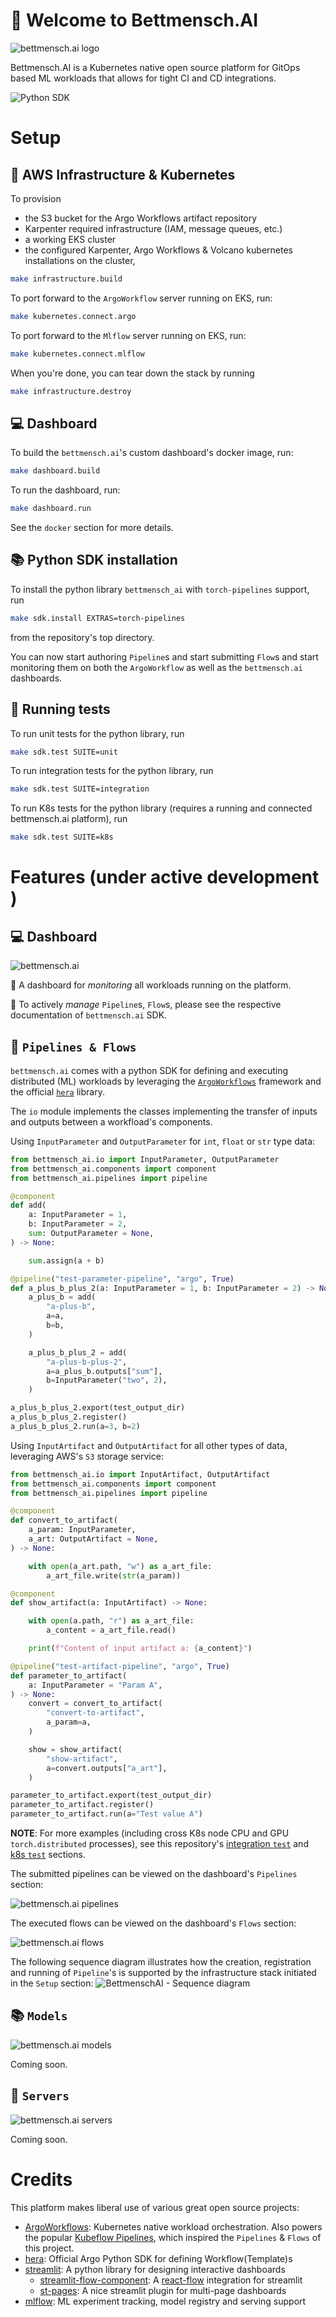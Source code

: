 # :hotel: Welcome to Bettmensch.AI

![bettmensch.ai logo](image/logo_transparent.png)

Bettmensch.AI is a Kubernetes native open source platform for GitOps based ML workloads that allows for tight CI and CD integrations.

![Python SDK](https://github.com/SebastianScherer88/bettmensch.ai/actions/workflows/ci.yaml/badge.svg)

# Setup

## :bridge_at_night: AWS Infrastructure & Kubernetes
To provision 
- the S3 bucket for the Argo Workflows artifact repository
- Karpenter required infrastructure (IAM, message queues, etc.)
- a working EKS cluster
- the configured Karpenter, Argo Workflows & Volcano kubernetes installations 
    on the cluster,

```bash
make infrastructure.build
```

To port forward to the `ArgoWorkflow` server running on EKS, run:

```bash
make kubernetes.connect.argo
```

To port forward to the `Mlflow` server running on EKS, run:

```bash
make kubernetes.connect.mlflow
```

When you're done, you can tear down the stack by running

```bash
make infrastructure.destroy
```

## :computer: Dashboard

To build the `bettmensch.ai`'s custom dashboard's docker image, run:

```bash
make dashboard.build
```

To run the dashboard, run:

```bash
make dashboard.run
```

See the `docker` section for more details.

## :books: Python SDK installation

To install the python library `bettmensch_ai` with `torch-pipelines` support,
 run 
 
```bash
make sdk.install EXTRAS=torch-pipelines
```

from the repository's top directory.

You can now start authoring `Pipeline`s and start submitting `Flow`s and 
start monitoring them on both the `ArgoWorkflow` as well as the `bettmensch.ai`
dashboards.

## :wrench: Running tests

To run unit tests for the python library, run

```bash
make sdk.test SUITE=unit
```

To run integration tests for the python library, run

```bash
make sdk.test SUITE=integration
```

To run K8s tests for the python library (requires a running and connected
bettmensch.ai platform), run

```bash
make sdk.test SUITE=k8s
```

# Features (under active development )

## :computer: Dashboard

![bettmensch.ai](image/dashboard_0_home.JPG)

:eyes: A dashboard for *monitoring* all workloads running on the platform.

:open_hands: To actively *manage* `Pipeline`s, `Flow`s, please see the 
respective documentation of `bettmensch.ai` SDK.

## :twisted_rightwards_arrows: `Pipelines & Flows`

`bettmensch.ai` comes with a python SDK for defining and executing distributed
 (ML) workloads by leveraging the 
 [`ArgoWorkflows`](https://argoproj.github.io/workflows/) framework and the
  official [`hera`](https://github.com/argoproj-labs/hera) library.

The `io` module implements the classes implementing the transfer of inputs and
 outputs between a workfload's components.

Using `InputParameter` and `OutputParameter` for `int`, `float` or `str` type 
data:

```python
from bettmensch_ai.io import InputParameter, OutputParameter
from bettmensch_ai.components import component
from bettmensch_ai.pipelines import pipeline

@component
def add(
    a: InputParameter = 1,
    b: InputParameter = 2,
    sum: OutputParameter = None,
) -> None:

    sum.assign(a + b)

@pipeline("test-parameter-pipeline", "argo", True)
def a_plus_b_plus_2(a: InputParameter = 1, b: InputParameter = 2) -> None:
    a_plus_b = add(
        "a-plus-b",
        a=a,
        b=b,
    )

    a_plus_b_plus_2 = add(
        "a-plus-b-plus-2",
        a=a_plus_b.outputs["sum"],
        b=InputParameter("two", 2),
    )

a_plus_b_plus_2.export(test_output_dir)
a_plus_b_plus_2.register()
a_plus_b_plus_2.run(a=3, b=2)
```

Using `InputArtifact` and `OutputArtifact` for all other types of data, 
leveraging AWS's `S3` storage service:

```python
from bettmensch_ai.io import InputArtifact, OutputArtifact
from bettmensch_ai.components import component
from bettmensch_ai.pipelines import pipeline

@component
def convert_to_artifact(
    a_param: InputParameter,
    a_art: OutputArtifact = None,
) -> None:

    with open(a_art.path, "w") as a_art_file:
        a_art_file.write(str(a_param))

@component
def show_artifact(a: InputArtifact) -> None:

    with open(a.path, "r") as a_art_file:
        a_content = a_art_file.read()

    print(f"Content of input artifact a: {a_content}")

@pipeline("test-artifact-pipeline", "argo", True)
def parameter_to_artifact(
    a: InputParameter = "Param A",
) -> None:
    convert = convert_to_artifact(
        "convert-to-artifact",
        a_param=a,
    )

    show = show_artifact(
        "show-artifact",
        a=convert.outputs["a_art"],
    )

parameter_to_artifact.export(test_output_dir)
parameter_to_artifact.register()
parameter_to_artifact.run(a="Test value A")
```

**NOTE**: For more examples (including cross K8s node CPU and GPU `torch.distributed` 
processes), see this repository's [integration `test`](./sdk/test/integration/)
 and [k8s `test`](./sdk/test/k8s/) sections.

The submitted pipelines can be viewed on the dashboard's `Pipelines` section:

![bettmensch.ai pipelines](image/dashboard_1_pipelines.JPG)

The executed flows can be viewed on the dashboard's `Flows` section:

![bettmensch.ai flows](image/dashboard_2_flows.JPG)

The following sequence diagram illustrates how the creation, registration and
 running of `Pipeline`'s is supported by the infrastructure stack initiated in
 the `Setup` section:
![BettmenschAI - Sequence diagram](https://github.com/user-attachments/assets/fb930dcc-d856-4224-8a7d-790a85269c73)

## :books: `Models`

![bettmensch.ai models](image/dashboard_3_models.JPG)

Coming soon.

## :rocket: `Servers`

![bettmensch.ai servers](image/dashboard_4_servers.JPG)

Coming soon.

# Credits

This platform makes liberal use of various great open source projects:
- [ArgoWorkflows](https://argoproj.github.io/workflows/): Kubernetes native 
workload orchestration. Also powers the popular
 [Kubeflow Pipelines](https://github.com/kubeflow/pipelines), which inspired 
 the `Pipelines` & `Flows` of this project.
- [hera](https://github.com/argoproj-labs/hera): Official Argo Python SDK for
 defining Workflow(Template)s
- [streamlit](https://streamlit.io/): A python library for designing 
interactive dashboards
  - [streamlit-flow-component](https://github.com/dkapur17/streamlit-flow): A
   [react-flow](https://reactflow.dev/) integration for streamlit
  - [st-pages](https://st-pages.streamlit.app/): A nice streamlit plugin for
   multi-page dashboards
- [mlflow](https://mlflow.org/): ML experiment tracking, model registry and
    serving support
